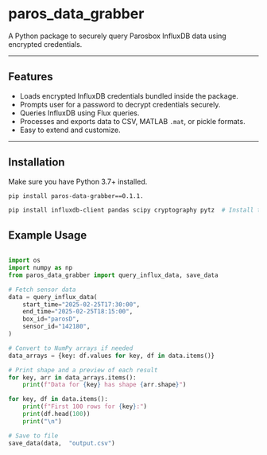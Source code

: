 # paros_data_grabber

A Python package to securely query Parosbox InfluxDB data using encrypted credentials.

---

## Features

- Loads encrypted InfluxDB credentials bundled inside the package.
- Prompts user for a password to decrypt credentials securely.
- Queries InfluxDB using Flux queries.
- Processes and exports data to CSV, MATLAB `.mat`, or pickle formats.
- Easy to extend and customize.

---

## Installation

Make sure you have Python 3.7+ installed.


```bash
pip install paros-data-grabber==0.1.1.

pip install influxdb-client pandas scipy cryptography pytz  # Install these if not already installed

```
## Example Usage
```python

import os
import numpy as np
from paros_data_grabber import query_influx_data, save_data

# Fetch sensor data
data = query_influx_data(
    start_time="2025-02-25T17:30:00",
    end_time="2025-02-25T18:15:00",
    box_id="parosD",
    sensor_id="142180",
)

# Convert to NumPy arrays if needed
data_arrays = {key: df.values for key, df in data.items()}

# Print shape and a preview of each result
for key, arr in data_arrays.items():
    print(f"Data for {key} has shape {arr.shape}")

for key, df in data.items():
    print(f"First 100 rows for {key}:")
    print(df.head(100))
    print("\n")

# Save to file
save_data(data,  "output.csv")
```
